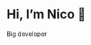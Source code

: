 # Hi, I’m Nico 👋
Big developer

<!---
nico-1512/nico-1512 is a ✨ special ✨ repository because its `README.md` (this file) appears on your GitHub profile.
You can click the Preview link to take a look at your changes.
--->
